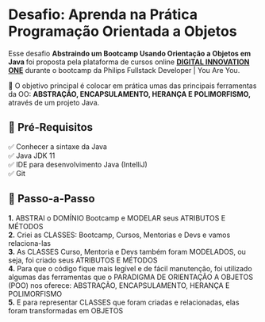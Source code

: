 <h1> Desafio: Aprenda na Prática Programação Orientada a Objetos</h1>

<p>Esse desafio <strong>Abstraindo um Bootcamp Usando Orientação a Objetos em Java </strong>foi proposta pela plataforma de cursos online <strong><a href="https://web.digitalinnovation.one/">DIGITAL INNOVATION ONE</a></strong> durante o bootcamp da Philips Fullstack Developer | You Are You.<br>


💎 O objetivo principal é colocar em prática umas das principais ferramentas da OO: <strong>ABSTRAÇÃO, ENCAPSULAMENTO, HERANÇA E POLIMORFISMO,</strong> através de um projeto Java. </p>

<h2>🛑 Pré-Requisitos</h2>

<p>
✅ Conhecer a sintaxe da Java<br>
✅ Java JDK 11<br>
✅ IDE para desenvolvimento Java (IntelliJ)<br>
✅ Git<br>
</p>


<h2> 👣 Passo-a-Passo</h2>

<p>
<strong>	1.</strong> ABSTRAI o DOMÍNIO Bootcamp e MODELAR seus ATRIBUTOS E MÉTODOS <br>
<strong>	2.</strong> Criei as CLASSES: Bootcamp, Cursos, Mentorias e Devs e vamos relaciona-las <br>
<strong>	3.</strong> As CLASSES Curso, Mentoria e Devs também foram MODELADOS, ou seja, foi criado seus ATRIBUTOS E MÉTODOS <br> 
<strong>	4.</strong> Para que o código fique mais legível e de fácil manutenção, foi utilizado algumas das ferramentas que o PARADIGMA DE ORIENTAÇÃO A OBJETOS (POO) nos oferece: ABSTRAÇÃO, ENCAPSULAMENTO, HERANÇA E POLIMORFISMO <br>
<strong>	5.</strong> E para representar CLASSES que foram criadas e relacionadas, elas foram transformadas em OBJETOS<br>
</p>
